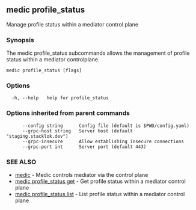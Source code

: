 ## medic profile_status

Manage profile status within a mediator control plane

### Synopsis

The medic profile_status subcommands allows the management of profile status within
a mediator controlplane.

```
medic profile_status [flags]
```

### Options

```
  -h, --help   help for profile_status
```

### Options inherited from parent commands

```
      --config string      Config file (default is $PWD/config.yaml)
      --grpc-host string   Server host (default "staging.stacklok.dev")
      --grpc-insecure      Allow establishing insecure connections
      --grpc-port int      Server port (default 443)
```

### SEE ALSO

* [medic](medic.md)	 - Medic controls mediator via the control plane
* [medic profile_status get](medic_profile_status_get.md)	 - Get profile status within a mediator control plane
* [medic profile_status list](medic_profile_status_list.md)	 - List profile status within a mediator control plane

